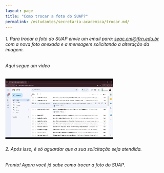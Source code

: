 ```yaml
---
layout: page
title: "Como trocar a foto do SUAP?"
permalink: /estudantes/secretaria-academica/trocar.md/
---
```


###### 1. Para trocar a foto do SUAP envie um email para: seac.cm@ifrn.edu.br com a nova foto anexada e a mensagem solicitando a alteração da imagem.

###### Aqui segue um vídeo
![Aqui segue um gif](</assets/img/mudar foto.gif>) 

###### 2. Após isso, é só aguardar que a sua solicitação seja atendida.

###### Pronto! Agora você já sabe como trocar a foto do SUAP.